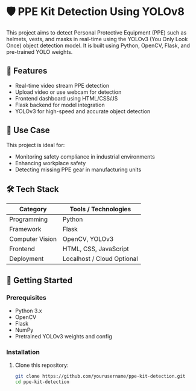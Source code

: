 # 🛡️ PPE Kit Detection Using YOLOv8

This project aims to detect Personal Protective Equipment (PPE) such as helmets, vests, and masks in real-time using the YOLOv3 (You Only Look Once) object detection model. It is built using Python, OpenCV, Flask, and pre-trained YOLO weights.

## 📌 Features

- Real-time video stream PPE detection
- Upload video or use webcam for detection
- Frontend dashboard using HTML/CSS/JS
- Flask backend for model integration
- YOLOv3 for high-speed and accurate object detection

## 🎯 Use Case

This project is ideal for:
- Monitoring safety compliance in industrial environments
- Enhancing workplace safety
- Detecting missing PPE gear in manufacturing units

## 🛠️ Tech Stack

| Category         | Tools / Technologies        |
|------------------|-----------------------------|
| Programming      | Python                      |
| Framework        | Flask                       |
| Computer Vision  | OpenCV, YOLOv3              |
| Frontend         | HTML, CSS, JavaScript       |
| Deployment       | Localhost / Cloud Optional  |

## 🚀 Getting Started

### Prerequisites

- Python 3.x
- OpenCV
- Flask
- NumPy
- Pretrained YOLOv3 weights and config

### Installation

1. Clone this repository:
   ```bash
   git clone https://github.com/yourusername/ppe-kit-detection.git
   cd ppe-kit-detection
